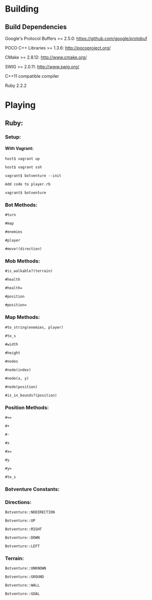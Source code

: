 # Building
## Build Dependencies
Google's Protocol Buffers >= 2.5.0: https://github.com/google/protobuf

POCO C++ Libraries >= 1.3.6: http://pocoproject.org/

CMake >= 2.8.12: http://www.cmake.org/

SWIG >= 2.0.11: http://www.swig.org/

C++11 compatible compiler

Ruby 2.2.2

# Playing
## Ruby:
### Setup:
#### With Vagrant:
`host$ vagrant up`

`host$ vagrant ssh`

`vagrant$ botventure --init`

`Add code to player.rb`

`vagrant$ botventure`

### Bot Methods:
`#turn`

`#map`

`#enemies`

`#player`

`#move!(direction)`

### Mob Methods:
`#is_walkable?(terrain)`

`#health`

`#health=`

`#position`

`#position=`


### Map Methods:
`#to_string(enemies, player)`

`#to_s`

`#width`

`#height`

`#nodes`

`#node(index)`

`#node(x, y)`

`#node(position)`

`#is_in_bounds?(position)`


### Position Methods:
`#==`

`#+`

`#-`

`#x`

`#x=`

`#y`

`#y=`

`#to_s`


### Botventure Constants:
### Directions:
`Botventure::NODIRECTION`

`Botventure::UP`

`Botventure::RIGHT`

`Botventure::DOWN`

`Botventure::LEFT`


### Terrain:
`Botventure::UNKNOWN`

`Botventure::GROUND`

`Botventure::WALL`

`Botventure::GOAL`
